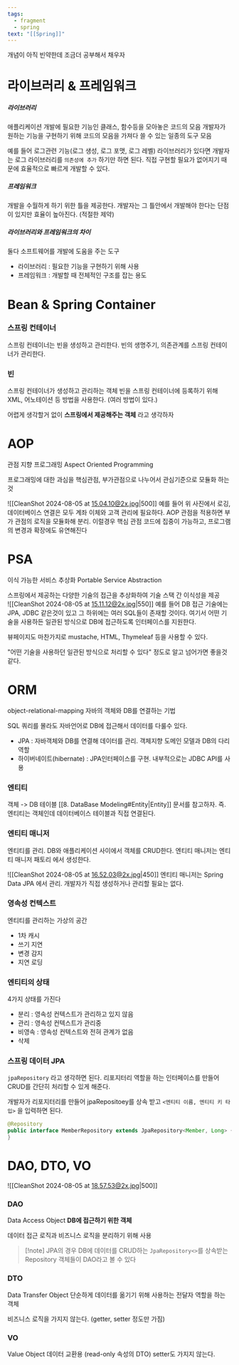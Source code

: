 ```yaml
---
tags:
  - fragment
  - spring
text: "[[Spring]]"
---
```

개념이 아직 빈약한데 조금더 공부해서 채우자
# 라이브러리 & 프레임워크
##### 라이브러리
애플리케이션 개발에 필요한 기능인 클래스, 함수등을 모아놓은 코드의 모음
개발자가 원하는 기능을 구현하기 위해 코드의 모음을 가져다 쓸 수 있는 일종의 도구 모음

예를 들어 로그관련 기능(로그 생성, 로그 포맷, 로그 레벨) 라이브러리가 있다면
개발자는 로그 라이브러리를 `의존성에 추가` 하기만 하면 된다.
직접 구현할 필요가 없어지기 때문에 효율적으로 빠르게 개발할 수 있다.

##### 프레임워크
개발을 수월하게 하기 위한 틀을 제공한다.
개발자는 그 틀안에서 개발해야 한다는 단점이 있지만 효율이 높아진다.
(적절한 제약)

##### 라이브러리와 프레임워크의 차이
둘다 소프트웨어를 개발에 도움을 주는 도구
- 라이브러리 : 필요한 기능을 구현하기 위해 사용
- 프레임워크 : 개발할 때 전체적인 구조를 잡는 용도


# Bean & Spring Container
### 스프링 컨테이너
스프링 컨테이너는 빈을 생성하고 관리한다.
빈의 생명주기, 의존관계를 스프링 컨테이너가 관리한다.


### 빈
스프링 컨테이너가 생성하고 관리하는 객체
빈을 스프링 컨테이너에 등록하기 위해 XML, 어노테이션 등 방법을 사용한다. (여러 방법이 있다.)

어렵게 생각할거 없이 **스프링에서 제공해주는 객체** 라고 생각하자


# AOP 
관점 지향 프로그래밍
Aspect Oriented Programming

프로그래밍에 대한 과심을 핵심관점, 부가관점으로 나누어서 관심기준으로 모듈화 하는 것

![[CleanShot 2024-08-05 at 15.04.10@2x.jpg|500]]
예를 들어 위 사진에서 로깅, 데이터베이스 연결은 모두 계좌 이체와 고객 관리에 필요하다.
AOP 관점을 적용하면 부가 관점의 로직을 모듈화해 분리.
이럴경우 핵심 관점 코드에 집중이 가능하고, 프로그램의 변경과 확장에도 유연해진다

# PSA
이식 가능한 서비스 추상화
Portable Service Abstraction

스프링에서 제공하는 다양한 기술의 접근을 추상화하여 기술 스택 간 이식성을 제공  
![[CleanShot 2024-08-05 at 15.11.12@2x.jpg|550]]
예를 들어 DB 접근 기술에는 JPA, JDBC 같은것이 있고 그 하위에는 여러 SQL들이 존재할 것이다.
여기서 어떤 기술을 사용하든 일관된 방식으로 DB에 접근하도록 인터페이스를 지원한다.

뷰페이지도 마찬가지로 mustache, HTML, Thymeleaf 등을 사용할 수 있다.

"어떤 기술을 사용하던 일관된 방식으로 처리할 수 있다" 정도로 알고 넘어가면 좋을것 같다.


# ORM
object-relational-mapping
자바의 객체와 DB를 연결하는 기법

SQL 쿼리를 몰라도 자바언어로 DB에 접근해서 데이터를 다룰수 있다.

- JPA : 자바객체와 DB를 연결해 데이터를 관리. 객체지향 도메인 모델과 DB의 다리 역할
- 하이버네이트(hibernate) : JPA인터페이스를 구현. 내부적으로는 JDBC API를 사용

### 엔티티
객체 -> DB 테이블
[[8. DataBase Modeling#Entity|Entity]] 문서를 참고하자.
즉. 엔티티는 객체인데 데이터베이스 테이블과 직접 연결된다.

### 엔티티 매니저
엔티티를 관리. DB와 애플리케이션 사이에서 객체를 CRUD한다.
엔티티 매니저는 엔티티 매니저 패토리 에서 생성한다.

![[CleanShot 2024-08-05 at 16.52.03@2x.jpg|450]]
엔티티 매니저는 Spring Data JPA 에서 관리. 개발자가 직접 생성하거나 관리할 필요는 없다.


### 영속성 컨텍스트
엔티티를 관리하는 가상의 공간
- 1차 캐시 
- 쓰기 지연 
- 변경 감지
- 지연 로딩

### 엔티티의 상태
4가지 상태를 가진다
- 분리 : 영속성 컨텍스트가 관리하고 있지 않음
- 관리 : 영속성 컨텍스트가 관리중
- 비영속 : 영속성 컨텍스트와 전혀 관계가 없음
- 삭제

### 스프링 데이터 JPA
`jpaRepository` 라고 생각하면 된다.
리포지터리 역할을 하는 인터페이스를 만들어 CRUD를 간단히 처리할 수 있게 해준다.

개발자가 리포지터리를 만들어 jpaRepositoey를 상속 받고 `<엔티티 이름, 엔티티 키 타입>`
을 입력하면 된다.
~~~java
@Repository  
public interface MemberRepository extends JpaRepository<Member, Long> {  
}
~~~


# DAO, DTO, VO
![[CleanShot 2024-08-05 at 18.57.53@2x.jpg|500]]
### DAO 
Data Access Object
**DB에 접근하기 위한 객체**

데이터 접근 로직과 비즈니스 로직을 분리하기 위해 사용

> [!note] JPA의 경우
DB에 데이터를 CRUD하는 `JpaRepository<>`를 상속받는 Repository 객체들이 DAO라고 볼 수 있다

### DTO
Data Transfer Object
단순하게 데이터를 옮기기 위해 사용하는 전달자 역할을 하는 객체

비즈니스 로직을 가지지 않는다. (getter, setter 정도만 가짐)

### VO
Value Object 
데이터 교환용 (read-only 속성의 DTO)
setter도 가지지 않는다.